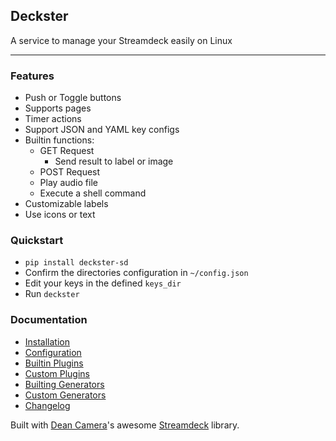 ## **Deckster**
A service to manage your Streamdeck easily on Linux

---
### **Features**
- Push or Toggle buttons
- Supports pages
- Timer actions
- Support JSON and YAML key configs
- Builtin functions:
  - GET Request
    - Send result to label or image
  - POST Request
  - Play audio file
  - Execute a shell command
- Customizable labels
- Use icons or text

### **Quickstart**
- `pip install deckster-sd`
- Confirm the directories configuration in `~/config.json`
- Edit your keys in the defined `keys_dir`
- Run `deckster`

### **Documentation**
- [Installation](install.md)
- [Configuration](config.md)
- [Builtin Plugins](builtins.md)
- [Custom Plugins](plugins.md)
- [Builting Generators](generators.md)
- [Custom Generators](custom_generators.md)
- [Changelog](changelog.md)

Built with [Dean Camera](https://github.com/abcminiuser/)'s awesome [Streamdeck](https://pypi.org/project/streamdeck/) library.

